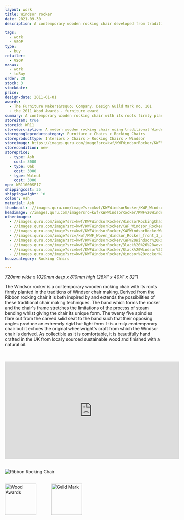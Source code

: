 ```yaml
---
layout: work
title: Windsor rocker
date: 2021-09-30
description: A contemporary wooden rocking chair developed from traditional Windsor chair making. Made in the UK from local sustainable wood finished with natural oil. Wood Awards winner.

tags:
  - work
  - VSOP
type:
  - buy
retailer:
  - VSOP
menus:
  - work
  - toBuy
order: 20
stock: 3
stockdate:
price:
design-date: 2011-01-01
awards:
  - The Furniture Makers&rsquo; Company, Design Guild Mark no. 101
  - the 2011 Wood Awards - furniture award
summary: A contemporary wooden rocking chair with its roots firmly planted in the traditions of Windsor chair making.
storeitem: true
storeid: WR11
storedescription: A modern wooden rocking chair using traditional Windsor chairmaking techniques.
storegoogleproductcategory: Furniture > Chairs > Rocking Chairs
storeproducttype: Interiors > Chairs > Rocking Chairs > Windsor
storeimage: https://images.quru.com/image?src=kwf/KWFWindsorRocker/KWF%20Windsor%20Rocker%20quarter%20view.jpg
storecondition: new
storeprice:
  - type: Ash
    cost: 3000
  - type: Oak
    cost: 3000
  - type: Walnut
    cost: 3000
mpn: WR11000SF17
shippingcost: 35
shippingweight: 10
colour: Ash
material: Ash
thumbnail:  //images.quru.com/image?src=kwf/KWFWindsorRocker/KWF_Windsor_Rocker_side_view_cut.jpg&width=175&height=175&fill=%23ffffff
headimage: //images.quru.com/image?src=kwf/KWFWindsorRocker/KWF%20Windsor%20Rocker%20quarter%20view.jpg
otherimages:
  - //images.quru.com/image?src=kwf/KWFWindsorRocker/WindsorRockingChair098.jpg&top=0.1&fill=auto&strip=0
  - //images.quru.com/image?src=kwf/KWFWindsorRocker/KWF_Windsor_Rocker_side_view_cut.jpg&fill=%23ffffff
  - //images.quru.com/image?src=kwf/KWFWindsorRocker/KWFWindsorRockerWalnutCut.jpg
  - //images.quru.com/image?src=/kwf/KWF_Woven_Windsor_Rocker_front_3_quarters_4724.JPG&right=0.98438&left=0.0375
  - //images.quru.com/image?src=kwf/KWFWindsorRocker/KWF%20Windsor%20Rocker%20front%20with%20sheepskin.jpg&right=0.91875&left=0.11563
  - //images.quru.com/image?src=kwf/KWFWindsorRocker/Black%20%26%20woven%20windsors.jpg&bottom=0.94688&top=0.11563&icc=srgb&strip=0
  - //images.quru.com/image?src=kwf/KWFWindsorRocker/Black%20Windsor%20rocker.jpg&bottom=0.95&top=0.07187&icc=srgb&strip=0
  - //images.quru.com/image?src=kwf/KWFWindsorRocker/Windsor%20rocker%20and%20stool%20in%20Heals.JPG&angle=90&top=0.30312&left=0.07083
houzzcategory: Rocking Chairs

---
```

_720mm wide x 1020mm deep x 810mm high (28&frac14;” x 40&frac14;” x 32”)_

The Windsor rocker is a contemporary wooden rocking chair with its roots firmly planted in the traditions of Windsor chair making. Derived from the Ribbon rocking chair it is both inspired by and extends the possibilities of these traditional chair making techniques. The band which forms the rocker and the chair's frame stretches the limitations of the process of steam bending whilst giving the chair its unique form. The twenty five spindles flare out from the carved solid seat to the band such that their opposing angles produce an extremely rigid but light form. It is a truly contemporary chair but it echoes the original wheelwright's craft from which the Windsor chair is derived. As collectible as it is comfortable, it is beautifully hand crafted in the UK from locally sourced sustainable wood and finished with a natural oil.

<iframe width="560" height="315" src="https://www.youtube.com/embed/sqwQ6wEk1g4" title="Windsor Rocker video" frameborder="0" allow="accelerometer; autoplay; clipboard-write; encrypted-media; gyroscope; picture-in-picture" allowfullscreen style="padding-top:2rem; padding-bottom:2rem;"></iframe>

<img class="post-title gallery_image" alt="Ribbon Rocking Chair" src="//images.quru.com/image?src=/kwf/GREAT/GREAT_Desn_Social_Post_Katie_Walker.pdf.d/page-00002.png&width=342" srcset="//images.quru.com/image?src=/kwf/GREAT/GREAT_Desn_Social_Post_Katie_Walker.pdf.d/page-00002.png&width=342 360w, //images.quru.com/image?src=/kwf/GREAT/GREAT_Desn_Social_Post_Katie_Walker.pdf.d/page-00002.png&width=770 800w,  //images.quru.com/image?src=/kwf/GREAT/GREAT_Desn_Social_Post_Katie_Walker.pdf.d/page-00002.png&width=1440 2x">

<img class="logo" alt="Wood Awards" src="//images.quru.com/image?src=kwf/Marketing/woodawards.jpg&height=100" height="100" style="padding-right: 3rem; padding-top: 1rem;"><img class="logo" alt="Guild Mark" src="//images.quru.com/image?src=kwf/WCFMGuildMark.jpg&height=100" height="100" style="padding-top: 1rem;">
